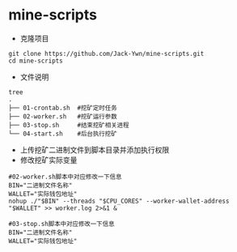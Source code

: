 # mine-scripts

- 克隆项目

```
git clone https://github.com/Jack-Ywn/mine-scripts.git
cd mine-scripts
```

- 文件说明

```
tree
.
├── 01-crontab.sh  #挖矿定时任务
├── 02-worker.sh   #挖矿运行参数
├── 03-stop.sh     #结束挖矿相关进程
└── 04-start.sh    #后台执行挖矿
```

- 上传挖矿二进制文件到脚本目录并添加执行权限
- 修改挖矿实际变量

```shell
#02-worker.sh脚本中对应修改一下信息
BIN="二进制文件名称"
WALLET="实际钱包地址"
nohup ./"$BIN" --threads "$CPU_CORES" --worker-wallet-address "$WALLET" >> worker.log 2>&1 &   

#03-stop.sh脚本中对应修改一下信息
BIN="二进制文件名称"
WALLET="实际钱包地址"
```

